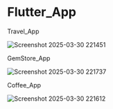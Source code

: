 # **Flutter_App**  
 Travel_App

![Screenshot 2025-03-30 221451](https://github.com/user-attachments/assets/2d66a571-53cc-4c95-b503-bcbc5a4e6385)

GemStore_App

![Screenshot 2025-03-30 221737](https://github.com/user-attachments/assets/3575b58d-a7aa-4b46-b1f3-a40b225c6604)

Coffee_App

![Screenshot 2025-03-30 221612](https://github.com/user-attachments/assets/fd3afb70-3bae-4ddc-8e3a-abe0b176a58f)
